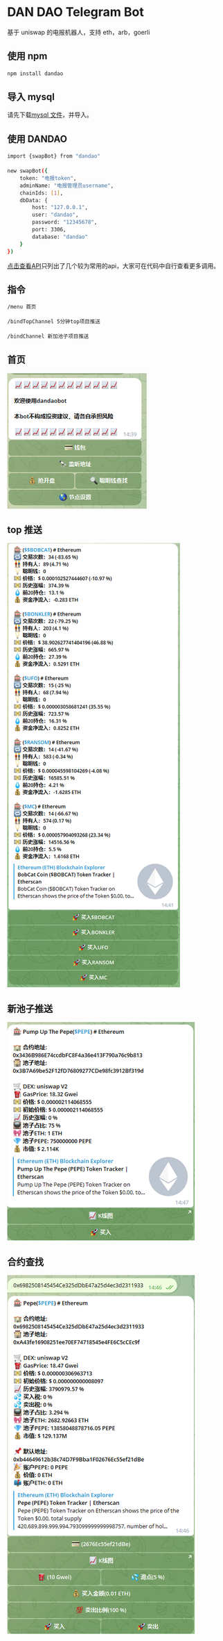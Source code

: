 # DAN DAO Telegram Bot

基于 uniswap 的电报机器人，支持 eth，arb，goerli

## 使用 npm

```bash
npm install dandao

```

## 导入 mysql

请先下载[mysql 文件](https://github.com/dandao2022/swapbot/blob/main/src/db/dandao.sql)，并导入。

## 使用 DANDAO

```bash
import {swapBot} from "dandao"

new swapBot({
    token: "电报token",
    adminName: "电报管理员username",
    chainIds: [1],
    dbData: {
        host: "127.0.0.1",
        user: "dandao",
        password: "12345678",
        port: 3306,
        database: "dandao"
    }
})

```
[点击查看API](https://github.com/dandao2022/swapbot/wiki/API)只列出了几个较为常用的api，大家可在代码中自行查看更多调用。
## 指令

```bash
/menu 首页

/bindTopChannel 5分钟top项目推送

/bindChannel 新加池子项目推送

```

## 首页

![](https://github.com/dandao2022/swapbot/blob/main/src/assets/5.png?raw=true)

## top 推送

![](https://github.com/dandao2022/swapbot/blob/main/src/assets/2.png?raw=true)

## 新池子推送

![](https://github.com/dandao2022/swapbot/blob/main/src/assets/4.png?raw=true)

## 合约查找

![](https://github.com/dandao2022/swapbot/blob/main/src/assets/3.png?raw=true)
